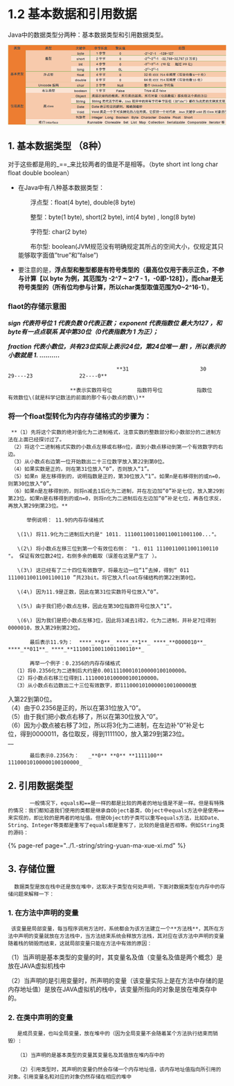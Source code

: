 # 1.2 基本数据和引用数据

Java中的数据类型分两种：基本数据类型和引用数据类型。

![](../../.gitbook/assets/image%20%28117%29.png)

## 1. **基本数据类型** （8种）

对于这些都是用的_==_来比较两者的值是不是相等。（byte short int long char float double boolean）

* 在Java中有八种基本数据类型：

  　　浮点型：float\(4 byte\), double\(8 byte\)

  　　整型：byte\(1 byte\), short\(2 byte\), int\(4 byte\) , long\(8 byte\)

  　　字符型: char\(2 byte\)

  　　布尔型: boolean\(JVM规范没有明确规定其所占的空间大小，仅规定其只能够取字面值”true”和”false”\)

* 要注意的是，**浮点型和整型都是有符号类型的（最高位仅用于表示正负，不参与计算【以 byte 为例，其范围为 -2^7 ~ 2^7 - 1，-0即-128】），而char是无符号类型的（所有位均参与计算，所以char类型取值范围为0~2^16-1）**。

###   flaot的存储示意图

  _**sign 代表符号位 1 代表负数 0代表正数；    exponent  代表指数位  最大为127 ，和byte有一点点联系   其中第30位（0代表指数为 1 为正）；**_

_**fraction 代表小数位，共有23位实际上表示24位，第24位唯一 是1  ，所以表示的小数就是  1.   ..........**_

                                       **31                       30                  29----23               22----0**         

                        **表示实数符号位        指数符号位           指数位             有效数位\(就是科学记数法的前面的那个有小数点的数\)**

### 将一个float型转化为内存存储格式的步骤为：

     **（1）先将这个实数的绝对值化为二进制格式，注意实数的整数部分和小数部分的二进制方法在上面已经探讨过了。   
     （2）将这个二进制格式实数的小数点左移或右移n位，直到小数点移动到第一个有效数字的右边。   
     （3）从小数点右边第一位开始数出二十三位数字放入第22到第0位。   
     （4）如果实数是正的，则在第31位放入“0”，否则放入“1”。   
     （5）如果n 是左移得到的，说明指数是正的，第30位放入“1”。如果n是右移得到的或n=0，则第30位放入“0”。   
     （6）如果n是左移得到的，则将n减去1后化为二进制，并在左边加“0”补足七位，放入第29到第23位。如果n是右移得到的或n=0，则将n化为二进制后在左边加“0”补足七位，再各位求反，再放入第29到第23位。**

          举例说明： 11.9的内存存储格式

       \(1\) 将11.9化为二进制后大约是" 1011. 1110011001100110011001100..."。

       \(2\) 将小数点左移三位到第一个有效位右侧： "1. 011 11100110011001100110 "。 保证有效位数24位，右侧多余的截取（误差在这里产生了 ）。

       \(3\) 这已经有了二十四位有效数字，将最左边一位“1”去掉，得到“ 011 11100110011001100110 ”共23bit。将它放入float存储结构的第22到第0位。

       \(4\) 因为11.9是正数，因此在第31位实数符号位放入“0”。

       \(5\) 由于我们把小数点左移，因此在第30位指数符号位放入“1”。

       \(6\) 因为我们是把小数点左移3位，因此将3减去1得2，化为二进制，并补足7位得到0000010，放入第29到第23位。

           最后表示11.9为：  ****_**0**_ ****_**1**_ ****_**0000010**_ ****_**011**_ ****_**11100110011001100110**_

           再举一个例子：0.2356的内存存储格式  
      （1）将0.2356化为二进制后大约是0.00111100010100000100100000。   
      （2）将小数点右移三位得到1.11100010100000100100000。   
      （3）从小数点右边数出二十三位有效数字，即11100010100000100100000放  
入第22到第0位。   
      （4）由于0.2356是正的，所以在第31位放入“0”。   
      （5）由于我们把小数点右移了，所以在第30位放入“0”。   
      （6）因为小数点被右移了3位，所以将3化为二进制，在左边补“0”补足七  
位，得到0000011，各位取反，得到1111100，放入第29到第23位。   
       __

           最后表示0.2356为：   _**0** **0** **1111100** 11100010100000100100000_

 

## 2.  引用数据类型

           一般情况下，equals和==是一样的都是比较的两者的地址值是不是一样。但是有特殊的情况：我们都知道我们使用的类都是继承自Object基类，Object中equals方法中是使用==来实现的，即比较的是两者的地址值。但是Object的子类可以重写equals方法，比如Date、String、Integer等类都是重写了equals都是重写了，比较的是值是否相等。例如String类的源码：

{% page-ref page="../1.-string/string-yuan-ma-xue-xi.md" %}

## 3. 存储位置

      数据类型是放在栈中还是放在堆中，这取决于类型在何处声明，下面对数据类型在内存中的存储问题来解释一下：

### 1. 在方法中声明的变量

     该变量是局部变量，每当程序调用方法时，系统都会为该方法建立一个**方法栈**，其所在方法中声明的变量就放在方法栈中，当方法结束系统会释放方法栈，其对应在该方法中声明的变量随着栈的销毁而结束，这就局部变量只能在方法中有效的原因：

（1）当声明是基本类型的变量的时，其变量名及值（变量名及值是两个概念）是放在JAVA虚拟机栈中

（2）当声明的是引用变量时，所声明的变量（该变量实际上是在方法中存储的是内存地址值）是放在JAVA虚拟机的栈中，该变量所指向的对象是放在堆类存中的。

### 2. 在类中声明的变量

       是成员变量，也叫全局变量，放在堆中的（因为全局变量不会随着某个方法执行结束而销毁）:

       （1）当声明的是基本类型的变量其变量名及其值放在堆内存中的

       （2）引用类型时，其声明的变量仍然会存储一个内存地址值，该内存地址值指向所引用的对象。引用变量名和对应的对象仍然存储在相应的堆中

